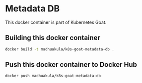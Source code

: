 # Metadata DB

This docker container is part of Kubernetes Goat.

## Building this docker container

```bash
docker build -t madhuakula/k8s-goat-metadata-db .
```

## Push this docker container to Docker Hub

```bash
docker push madhuakula/k8s-goat-metadata-db
```
